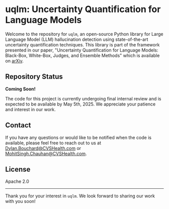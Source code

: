 # uqlm: Uncertainty Quantification for Language Models

Welcome to the repository for `uqlm`, an open-source Python library for Large Language Model (LLM) hallucination detection using state-of-the-art uncertainty quantification techniques. This library is part of the framework presented in our paper, "Uncertainty Quantification for Language Models: Black-Box, White-Box, Judges, and Ensemble Methods" which is available on [arXiv](https://arxiv.org/).

## Repository Status

**Coming Soon!**

The code for this project is currently undergoing final internal review and is expected to be available by May 5th, 2025. We appreciate your patience and interest in our work.

## Contact

If you have any questions or would like to be notified when the code is available, please feel free to reach out to us at Dylan.Bouchard@CVSHealth.com or MohitSingh.Chauhan@CVSHealth.com.

## License

Apache 2.0

---

Thank you for your interest in `uqlm`. We look forward to sharing our work with you soon!
